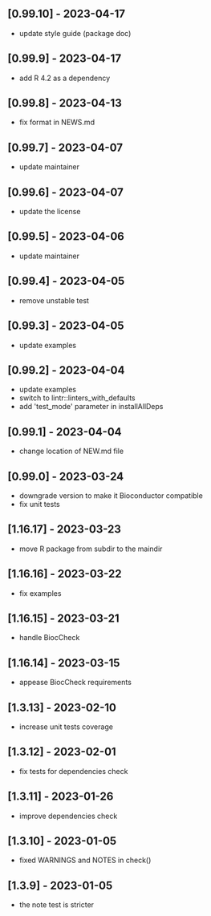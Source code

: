 ## [0.99.10] - 2023-04-17
- update style guide (package doc)

## [0.99.9] - 2023-04-17
- add R 4.2 as a dependency

## [0.99.8] - 2023-04-13
- fix format in NEWS.md

## [0.99.7] - 2023-04-07
- update maintainer

## [0.99.6] - 2023-04-07
- update the license

## [0.99.5] - 2023-04-06
- update maintainer

## [0.99.4] - 2023-04-05
- remove unstable test

## [0.99.3] - 2023-04-05
- update examples

## [0.99.2] - 2023-04-04
- update examples
- switch to lintr::linters_with_defaults
- add 'test_mode' parameter in installAllDeps

## [0.99.1] - 2023-04-04
- change location of NEW.md file

## [0.99.0] - 2023-03-24
- downgrade version to make it Bioconductor compatible
- fix unit tests

## [1.16.17] - 2023-03-23
- move R package from subdir to the maindir

## [1.16.16] - 2023-03-22
- fix examples

## [1.16.15] - 2023-03-21
- handle BiocCheck

## [1.16.14] - 2023-03-15
- appease BiocCheck requirements 

## [1.3.13] - 2023-02-10
- increase unit tests coverage

## [1.3.12] - 2023-02-01
- fix tests for dependencies check

## [1.3.11] - 2023-01-26
- improve dependencies check

## [1.3.10] - 2023-01-05
- fixed WARNINGS and NOTES in check()

## [1.3.9] - 2023-01-05
- the note test is stricter

